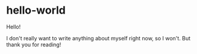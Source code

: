 # hello-world

Hello!

I don't really want to write anything about myself right now, so I won't.  But thank you for reading!
